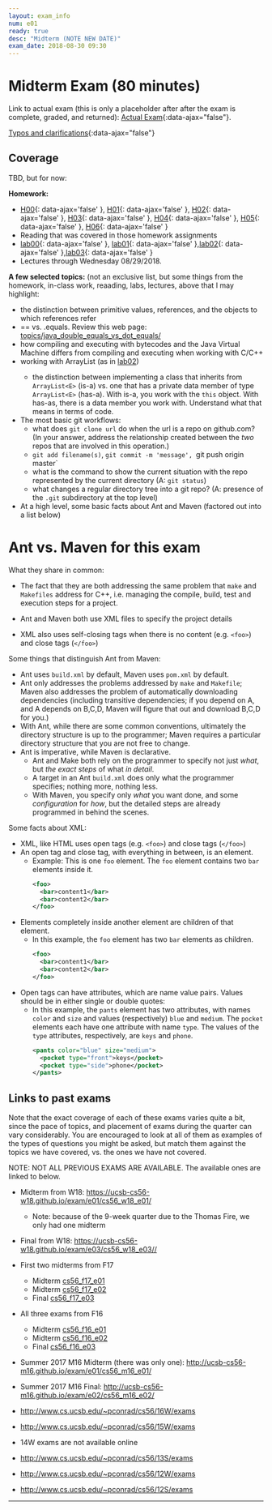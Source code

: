 ```yaml
---
layout: exam_info
num: e01
ready: true
desc: "Midterm (NOTE NEW DATE)"
exam_date: 2018-08-30 09:30
---
```



<div style="display:none;">  http://ucsb-cs56-m18.github.io/exam/e01
</div>

# Midterm Exam (80 minutes)

Link to actual exam (this is only a placeholder after after the exam is complete, graded,
and returned): [Actual Exam](cs56_m18_e01/){:data-ajax="false"}.

[Typos and clarifications](typos){:data-ajax="false"}


## Coverage

TBD, but for now:

**Homework:**

* [H00](/hwk/h00){: data-ajax='false' }, [H01](/hwk/h01/){: data-ajax='false' }, [H02](/hwk/h02/){: data-ajax='false' }, [H03](/hwk/h03/){: data-ajax='false' }, [H04](/hwk/h04/){: data-ajax='false' }, [H05](/hwk/h05/){: data-ajax='false' }, [H06](/hwk/h06/){: data-ajax='false' }
* Reading that was covered in those homework assignments
* [lab00](/lab/lab00/){: data-ajax='false' }, [lab01](/lab/lab01/){: data-ajax='false' },[lab02](/lab/lab02/){: data-ajax='false' },[lab03](/lab/lab03/){: data-ajax='false' }
* Lectures through Wednesday 08/29/2018.

**A few selected topics:** (not an exclusive list, but some things from the homework, in-class work, reaading, labs, lectures, above that I may highlight:

* the distinction between primitive values, references, and the objects to which references refer
* == vs. .equals.  Review this web page: [topics/java_double_equals_vs_dot_equals/](https://ucsb-cs56-pconrad.github.io/topics/java_double_equals_vs_dot_equals/)
* how compiling and executing with bytecodes and the Java Virtual Machine differs from compiling and executing when working with C/C++
* working with ArrayList<E> (as in [lab02](/lab/lab02))
     * the distinction between implementing a class that inherits from `ArrayList<E>` (is-a) vs. one that has a private data member of type `ArrayList<E>` (has-a).    With is-a, you work with the `this` object.  With has-as, there is a data member you work with.  Understand what that means in terms of code.
* The most basic git workflows:
    * what does `git clone url` do when the url is a repo on github.com? (In your answer, address the relationship created
       between the *two* repos that are involved in this operation.) 
    * `git add filename(s)`, `git commit -m 'message', `git push origin master`
    * what is the command to show the current situation with the repo represented by the current directory (A: `git status`)
    * what changes a regular directory tree into a git repo? (A: presence of the `.git` subdirectory at the top level)
* At a high level, some basic facts about Ant and Maven (factored out into a list below)

# Ant vs. Maven for this exam

What they share in common: 
* The fact that they are both addressing the same problem that `make` and `Makefiles` address for C++, i.e. managing the compile, build, test and execution steps for a project.
* Ant and Maven both use XML files to specify the project details


   
   
* XML also uses self-closing tags when there is no content (e.g. `<foo>`) and close tags (`</foo>`)


Some things that distinguish Ant from Maven:
* Ant uses `build.xml` by default, Maven uses `pom.xml` by  default.
* Ant only addresses the problems addressed by `make` and `Makefile`; Maven also addresses the problem of automatically downloading dependencies (including transitive dependencies; if you depend on A, and A depends on B,C,D, Maven will figure that out and download B,C,D for you.)
* With Ant, while there are some common conventions, ultimately the directory structure is up to the programmer; Maven requires a particular directory structure that you are not free to change.
* Ant is imperative, while Maven is declarative.
   * Ant and Make both rely on the programmer to specify not just *what*, but *the exact steps* of what *in detail*.  
   * A target in an Ant `build.xml` does only what the programmer specifies; nothing more, nothing less.   
   * With Maven, you specify only *what* you want done, and some *configuration* for *how*, but the detailed steps are already programmed in behind the scenes. 
    
Some facts about XML:

* XML, like HTML uses open tags (e.g. `<foo>`) and close tags (`</foo>`)
* An open tag and close tag, with everything in between, is an element.
   * Example: This is one `foo` element.  The `foo` element contains two `bar` elements inside it.  
      ```xml
      <foo>
        <bar>content1</bar>
        <bar>content2</bar>
      </foo>
      ```
* Elements completely inside another element are children of that element. 
   * In this example, the `foo` element has two `bar` elements as children.
      ```xml
      <foo>
        <bar>content1</bar>
        <bar>content2</bar>
      </foo>
      ```      
* Open tags can have attributes, which are name value pairs.  Values should be in either single or double quotes:
   * In this example, the `pants` element has two attributes, with names `color` and `size` and values (respectively) `blue` and `medium`.   The `pocket` elements each have one attribute with name `type`.   The values of the `type` attributes, respectively, are `keys` and `phone`.
      ```xml
      <pants color="blue" size="medium">
        <pocket type="front">keys</pocket>
        <pocket type="side">phone</pocket>
      </pants>
      ```          
## Links to past exams

Note that the exact coverage of each of these exams varies quite a bit, since the pace of topics, and placement of exams during the quarter can vary considerably.  You are encouraged to look at all of them as examples of the types of questions you might be asked, but
match them against the topics we have covered, vs. the ones we have not covered.

NOTE: NOT ALL PREVIOUS EXAMS ARE AVAILABLE.    The available ones are linked to below.

* Midterm from W18: <https://ucsb-cs56-w18.github.io/exam/e01/cs56_w18_e01/>
   * Note: because of the 9-week quarter due to the Thomas Fire, we only had one midterm
* Final from W18: <https://ucsb-cs56-w18.github.io/exam/e03/cs56_w18_e03//>

* First two midterms from F17
    * Midterm [cs56_f17_e01](http://ucsb-cs56-f17.github.io/exam/e01/cs56_f17_e01/)
    * Midterm [cs56_f17_e02](http://ucsb-cs56-f17.github.io/exam/e02/cs56_f17_e02/)
    * Final [cs56_f17_e03](http://ucsb-cs56-f17.github.io/exam/e03/cs56_f17_e03/)	
* All three exams from F16
    * Midterm [cs56_f16_e01](http://ucsb-cs56-f16.github.io/exam/e01/cs56_f16_e01/)
    * Midterm [cs56_f16_e02](http://ucsb-cs56-f16.github.io/exam/e01/cs56_f16_e02/)
    * Final [cs56_f16_e03](http://ucsb-cs56-f16.github.io/cs56_f16_e03/)
* Summer 2017 M16 Midterm (there was only one): <http://ucsb-cs56-m16.github.io/exam/e01/cs56_m16_e01/>
* Summer 2017 M16 Final: <http://ucsb-cs56-m16.github.io/exam/e02/cs56_m16_e02/>
* <http://www.cs.ucsb.edu/~pconrad/cs56/16W/exams> 
* <http://www.cs.ucsb.edu/~pconrad/cs56/15W/exams>
* 14W exams are not available online
* <http://www.cs.ucsb.edu/~pconrad/cs56/13S/exams>
* <http://www.cs.ucsb.edu/~pconrad/cs56/12W/exams>
* <http://www.cs.ucsb.edu/~pconrad/cs56/12S/exams>


---

<div style="display:none;">  http://ucsb-cs56-m18.github.io/exam/e01 </div>
